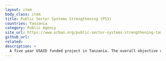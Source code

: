 ```yaml
---
layout: item
body_class: item
title: Public Sector Systems Strengthening (PS3)
countries: Tanzania
category: Public Agency
site_url: https://www.urban.org/public-sector-systems-strengthening-tanzania
github_url: 
related: 
description: >
  A five year USAID funded project in Tanzania. The overall objective of PS3 is to strengthen the government systems at both national and local levels to improve the access, use and quality of service delivery across health, education and agriculture sectors, with a focus on the underserved populations.
---
```

